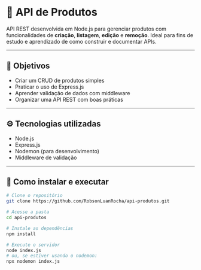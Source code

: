 # 🛒 API de Produtos

API REST desenvolvida em Node.js para gerenciar produtos com funcionalidades de **criação**, **listagem**, **edição** e **remoção**. Ideal para fins de estudo e aprendizado de como construir e documentar APIs.

---

## 🎯 Objetivos

- Criar um CRUD de produtos simples
- Praticar o uso de Express.js
- Aprender validação de dados com middleware
- Organizar uma API REST com boas práticas

---

## ⚙️ Tecnologias utilizadas

- Node.js
- Express.js
- Nodemon (para desenvolvimento)
- Middleware de validação

---

## 🚀 Como instalar e executar

```bash
# Clone o repositório
git clone https://github.com/RobsonLuanRocha/api-produtos.git

# Acesse a pasta
cd api-produtos

# Instale as dependências
npm install

# Execute o servidor
node index.js
# ou, se estiver usando o nodemon:
npx nodemon index.js
